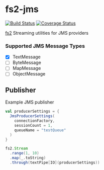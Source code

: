 # fs2-jms
[![Build Status](https://travis-ci.com/kiambogo/fs2-jms.svg?branch=master)](https://travis-ci.com/kiambogo/fs2-jms)
[![Coverage Status](https://coveralls.io/repos/github/kiambogo/fs2-jms/badge.svg?branch=master)](https://coveralls.io/github/kiambogo/fs2-jms?branch=master)

[fs2](https://github.com/functional-streams-for-scala/fs2) Streaming utilities for JMS providers

### Supported JMS Message Types

- [x] TextMessage
- [ ] ByteMessage
- [ ] MapMessage
- [ ] ObjectMessage

## Publisher
Example JMS publisher
```scala
val producerSettings = {
  JmsProducerSettings(
    connectionFactory,
    sessionCount = 1,
    queueName = "testQueue"
  )
}

fs2.Stream
  .range(1, 10)
  .map(_.toString)
  .through(textPipe[IO](producerSettings))
```
